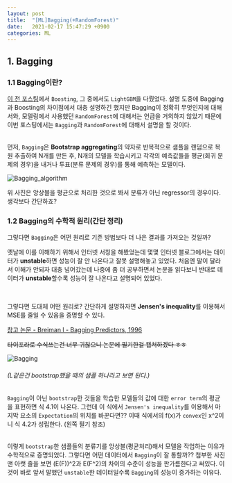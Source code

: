 ```yaml
---
layout: post
title:  "[ML]Bagging(+RandomForest)"
date:   2021-02-17 15:47:29 +0900
categories: ML
---
```




## 1. Bagging

### 1.1 Bagging이란?

[이 전 포스팅](https://choi-jun9803.github.io/project/2021/02/14/project-DACON-LG-AI-%EA%B2%BD%EC%A7%84%EB%8C%80%ED%9A%8C-%ED%9B%84%EA%B8%B0-%EB%B0%8F-%EB%B3%B5%EA%B8%B0(LightGBM%EC%9D%84-%EC%A4%91%EC%8B%AC%EC%9C%BC%EB%A1%9C).html)에서 ```Boosting```, 그 중에서도 ```LightGBM```을 다뤘었다. 설명 도중에 Bagging과 Boosting의 차이점에서 대충 설명하긴 했지만 Bagging이 정확히 무엇인지에 대해서와, 모델링에서 사용했던 ```RandomForest```에 대해서는 언급을 거의하지 않았기 때문에 이번 포스팅에서는 ```Bagging```과 ```RandomForest```에 대해서 설명을 할 것이다.   
&nbsp;

먼저, ```Bagging```은 **Bootstrap aggregating**의 약자로 반복적으로 샘플을 랜덤으로 복원 추출하여 N개를 만든 후, N개의 모델을 학습시키고 각각의 예측값들을 평균(회귀 문제의 경우)을 내거나 투표(분류 문제의 경우)를 통해 예측하는 모델이다.

![Bagging_algorithm](https://user-images.githubusercontent.com/64791442/108373527-563ac700-7243-11eb-8677-637e44eb86de.jpg)

위 사진은 앙상블을 평균으로 처리한 것으로 봐서 분류가 아닌 regressor의 경우이다. 생각보다 간단하죠?



### 1.2 Bagging의 수학적 원리(간단 정리)

그렇다면 ```Bagging```은 어떤 원리로 기존 방법보다 더 나은 결과를 가져오는 것일까?    

옛날에 이를 이해하기 위해서 인터넷 서칭을 해봤었는데 몇몇 인터넷 블로그에서는 데이터가 **unstable**하면 성능이 잘 안 나온다고 잘못 설명해놓고 있었다. 처음엔 말이 달라서 이해가 안되자 대충 넘어갔는데 나중에 좀 더 공부하면서 논문을 읽다보니 반대로 데이터가 **unstable**할수록 성능이 잘 나온다고 설명되어 있었다.

&nbsp;

그렇다면 도대체 어떤 원리로? 간단하게 설명하자면 **Jensen's inequality**를 이용해서 MSE를 줄일 수 있음을 증명할 수 있다.

[참고 논문 - Breiman l - Bagging Predictors, 1996](https://link.springer.com/article/10.1023/A:1018054314350)

~~타이포라로 수식쓰는건 너무 귀찮으니 논문에 필기한걸 캡쳐하겠다 ㅎㅎ~~

![Bagging](https://user-images.githubusercontent.com/64791442/108373168-eaf0f500-7242-11eb-8a59-024b69f03906.jpg)

###### (L같은건 bootstrap했을 때의 샘플 하나라고 보면 된다.)

```Bagging```이 아닌 ```bootstrap```한 것들을 학습한 모델들의 값에 대한 ```error term```의 평균을 표현하면 식 4.1이 나온다. 그런데 이 식에서 ```Jensen's inequality```를 이용해서 마지막 요소의 ```Expectation```의 위치를 바꾼다면?? 이때 식에서의 f(x)가 ```convex```인 x^2이니 식 4.2가 성립한다. (왼쪽 필기 참조)   
&nbsp;

이렇게 ```bootstrap```한 샘플들의 분류기를 앙상블(평균처리)해서 모델을 작업하는 이유가 수학적으로 증명되었다. 그렇다면 어떤 데이터에서 ```Bagging```이 잘 통할까?? 첨부한 사진 맨 아랫 줄을 보면 (E(F))^2과 E(F^2)의 차이의 수준이 성능을 판가름한다고 써있다. 이것이 바로 앞서 말했던 ```unstable```한 데이터일수록 ```Bagging```의 성능이 증가하는 이유다. 

&nbsp;


